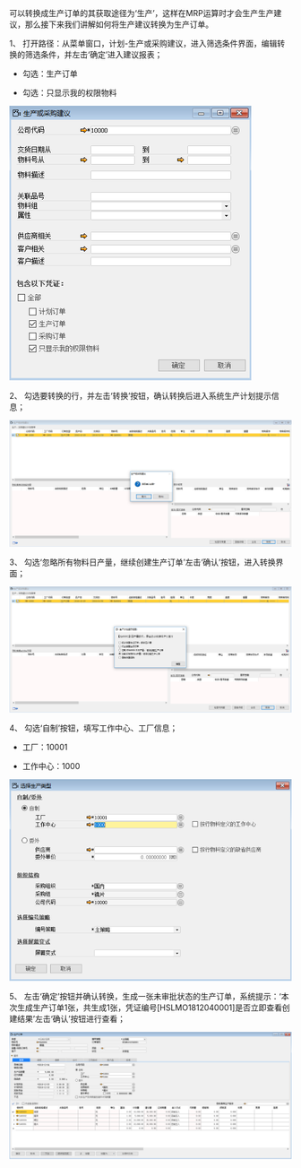可以转换成生产订单的其获取途径为‘生产’，这样在MRP运算时才会生产生产建议，那么接下来我们讲解如何将生产建议转换为生产订单。

1、 打开路径：从菜单窗口，计划-生产或采购建议，进入筛选条件界面，编辑转换的筛选条件，并左击‘确定’进入建议报表；

- 勾选：生产订单

- 勾选：只显示我的权限物料

 ![img](images/yw4.4.1.png)

2、 勾选要转换的行，并左击‘转换’按钮，确认转换后进入系统生产计划提示信息；

![img](images/yw4.4.2.png) 

3、 勾选‘忽略所有物料日产量，继续创建生产订单’左击‘确认’按钮，进入转换界面；

![img](images/yw4.4.3.png) 

4、 勾选‘自制’按钮，填写工作中心、工厂信息；

- 工厂：10001

- 工作中心：1000

![img](images/yw4.4.4.png) 

5、 左击‘确定’按钮并确认转换，生成一张未审批状态的生产订单，系统提示：‘本次生成生产订单1张，共生成1张，凭证编号[HSLMO1812040001]是否立即查看创建结果’左击‘确认’按钮进行查看；

![img](images/yw4.4.5.png)